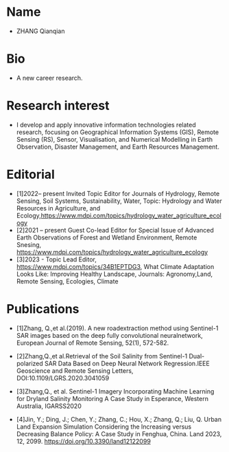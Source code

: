 # Name 
- ZHANG Qianqian
# Bio
+ A new career research.
# Research interest
+ I develop and apply innovative information technologies related research, focusing on Geographical Information Systems (GIS), Remote Sensing (RS), Sensor, Visualisation, and Numerical Modelling in Earth Observation, Disaster Management, and Earth Resources Management.
# Editorial 
+ [1]2022– present Invited Topic Editor for Journals of Hydrology, Remote Sensing, Soil Systems, Sustainability, Water, Topic: Hydrology and Water Resources in Agriculture, and Ecology,https://www.mdpi.com/topics/hydrology_water_agriculture_ecology
+ [2]2021 – present Guest Co-lead Editor for Special Issue of Advanced Earth Observations of Forest and Wetland Environment, Remote Snesing,          https://www.mdpi.com/topics/hydrology_water_agriculture_ecology
+ [3]2023 -  Topic Lead Editor,  https://www.mdpi.com/topics/34B1EPTDG3, What Climate Adaptation Looks Like: Improving Healthy Landscape, Journals:  Agronomy,Land, Remote
  Sensing, Ecologies, Climate
# Publications
+ [1]Zhang, Q.,et al.(2019). A new roadextraction method using Sentinel-1 SAR images based on the deep fully convolutional neuralnetwork,
   European Journal of Remote Sensing, 52(1), 572-582.
 
+ [2]Zhang,Q.,et al.Retrieval of the Soil Salinity from Sentinel-1 Dual-polarized SAR Data Based on Deep Neural Network Regression.IEEE Geoscience and Remote Sensing Letters,
      DOI:10.1109/LGRS.2020.3041059

+ [3]Zhang,Q., et al. Sentinel-1 Imagery Incorporating Machine Learning for Dryland Salinity Monitoring A Case Study in Esperance, Western Australia,
      IGARSS2020

+ [4]Jin, Y.; Ding, J.; Chen, Y.; Zhang, C.; Hou, X.; Zhang, Q.; Liu, Q. Urban Land Expansion Simulation Considering the Increasing versus Decreasing Balance Policy: A Case Study in Fenghua, China. Land 2023, 12, 2099. https://doi.org/10.3390/land12122099
